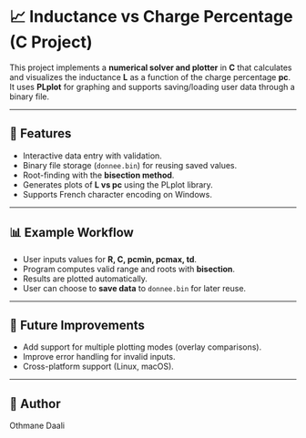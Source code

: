 # 📈 Inductance vs Charge Percentage (C Project)

This project implements a **numerical solver and plotter** in **C** that calculates and visualizes the inductance **L** as a function of the charge percentage **pc**.  
It uses **PLplot** for graphing and supports saving/loading user data through a binary file.

---

## 🚀 Features
- Interactive data entry with validation.  
- Binary file storage (`donnee.bin`) for reusing saved values.  
- Root-finding with the **bisection method**.  
- Generates plots of **L vs pc** using the PLplot library.  
- Supports French character encoding on Windows.  

---

## 📊 Example Workflow
- User inputs values for **R, C, pcmin, pcmax, td**.  
- Program computes valid range and roots with **bisection**.  
- Results are plotted automatically.  
- User can choose to **save data** to `donnee.bin` for later reuse.  

---

## 🔮 Future Improvements
- Add support for multiple plotting modes (overlay comparisons).  
- Improve error handling for invalid inputs.  
- Cross-platform support (Linux, macOS).  

---

## 👤 Author
Othmane Daali
